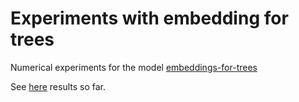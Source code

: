 # Experiments with embedding for trees

Numerical experiments for the model [embeddings-for-trees](https://github.com/JetBrains-Research/embeddings-for-trees)

See [here](https://wandb.ai/strange_attractor/tree-lstm-java-med-tenth1?workspace=user-strange_attractor) results so far.
